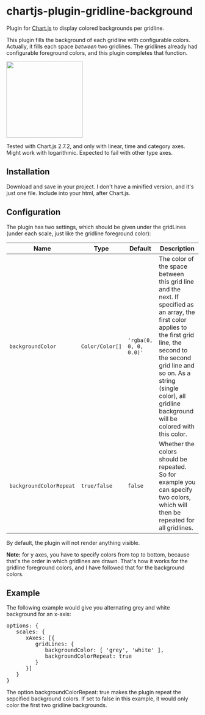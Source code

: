 # chartjs-plugin-gridline-background

Plugin for <a href="http://www.chartjs.org/">Chart.js</a> to display colored backgrounds per gridline.

This plugin fills the background of each gridline with configurable colors. Actually, it fills each space _between_ two gridlines.
The gridlines already had configurable foreground colors, and this plugin completes that function.

<img src="https://rawgit.com/sfrauenfelder/chartjs-plugin-gridline-background/master/demo-picture.png" style="width:200px;">

Tested with Chart.js 2.7.2, and only with linear, time and category axes. Might work with logarithmic. Expected to fail with other type axes.
<h2>Installation</h2>
Download and save in your project. I don't have a minified version, and it's just one file.
Include into your html, after Chart.js.

<h2>Configuration</h2>
The plugin has two settings, which should be given under the gridLines (under each scale, just like the gridline foreground color):
<table>
<thead>
<tr>
<th>Name</th>
<th>Type</th>
<th>Default</th>
<th>Description</th>
</tr>
</thead>
<tbody>
<tr>
<td><code>backgroundColor</code></td>
<td><code>Color/Color[]</code></td>
<td><code>'rgba(0, 0, 0, 0.0)'</code></td>
<td>The color of the space between this grid line and the next.
   If specified as an array, the first color applies to the first grid line, the second to the second grid line and so on.
   As a string (single color), all gridline background will be colored with this color.
   </td>
</tr>
<tr>
<td><code>backgroundColorRepeat</code></td>
<td><code>true/false</code></td>
<td><code>false</code></td>
<td>Whether the colors should be repeated. So for example you can specify two colors, which will then be repeated for all gridlines. 
   </td>
</tr>
 </tbody>
</table>
By default, the plugin will not render anything visible.

<strong>Note:</strong> for y axes, you have to specify colors from top to bottom, because that's the order in which gridlines are drawn. That's how it works for the gridline foreground colors, and I have followed that for the background colors.

<h2>Example</h2>
The following example would give you alternating grey and white background for an x-axis:

<pre>
options: {
   scales: {
      xAxes: [{
         gridLines: {
            backgroundColor: [ 'grey', 'white' ],
            backgroundColorRepeat: true
         }
      }]
   }
}
</pre>


The option backgroundColorRepeat: true makes the plugin repeat the sepcified background colors. If set to false in this example, it would only color the first two gridline backgrounds.

